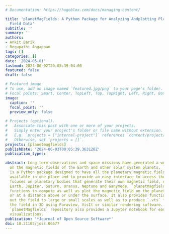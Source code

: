 ```yaml
---
# Documentation: https://hugoblox.com/docs/managing-content/

title: 'planetMagFields: A Python Package for Analyzing Andplotting Planetary Magnetic
  Field Data'
subtitle: ''
summary: ''
authors:
- Ankit Barik
- Regupathi Angappan
tags: []
categories: []
date: '2024-05-01'
lastmod: 2024-06-02T20:05:39-04:00
featured: false
draft: false

# Featured image
# To use, add an image named `featured.jpg/png` to your page's folder.
# Focal points: Smart, Center, TopLeft, Top, TopRight, Left, Right, BottomLeft, Bottom, BottomRight.
image:
  caption: ''
  focal_point: ''
  preview_only: false

# Projects (optional).
#   Associate this post with one or more of your projects.
#   Simply enter your project's folder or file name without extension.
#   E.g. `projects = ["internal-project"]` references `content/project/deep-learning/index.md`.
#   Otherwise, set `projects = []`.
projects: [planetmagfields]
publishDate: '2024-06-03T00:05:39.363120Z'
publication_types:

abstract: Long term observations and space missions have generated a wealth of data
  on the magnetic fields of the Earth and other solar system planets. `planetMagfields`
  is a Python package designed to have all the planetary magnetic field data currently
  available in one place and to provide an easy interface to access the data. `planetMagfields`
  focuses on planetary bodies that generate their own magnetic field, namely Mercury,
  Earth, Jupiter, Saturn, Uranus, Neptune and Ganymede. `planetMagfields` provides
  functions to compute as well as plot the magnetic field on the planetary surface
  or at a distance above or under the surface. It also provides functions to filter
  out the field to large or small scales as well as to produce `.vts` files to visualize
  the field in 3D using Paraview, VisIt or similar rendering software. Lastly, the
  `planetMagfields` repository also provides a Jupyter notebook for easy interactive
  visualizations.
publication: '*Journal of Open Source Software*'
doi: 10.21105/joss.06677
---
```


